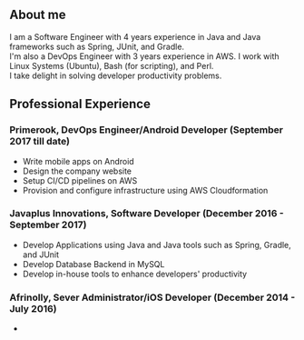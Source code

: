 ## About me
I am a Software Engineer with 4 years experience in Java and Java frameworks such as Spring, JUnit, and Gradle.  
I'm also a DevOps Engineer with 3 years experience in AWS. I work with Linux Systems (Ubuntu), Bash (for scripting),
and Perl.  
I take delight in solving developer productivity problems.

## Professional Experience

### Primerook, DevOps Engineer/Android Developer (September 2017 till date)
+ Write mobile apps on Android
+ Design the company website
+ Setup CI/CD pipelines on AWS
+ Provision and configure infrastructure using AWS Cloudformation

### Javaplus Innovations, Software Developer (December 2016 - September 2017)
+ Develop Applications using Java and Java tools such as Spring, Gradle, and JUnit
+ Develop Database Backend in MySQL
+ Develop in-house tools to enhance developers' productivity

### Afrinolly, Sever Administrator/iOS Developer (December 2014 - July 2016)
+ 
